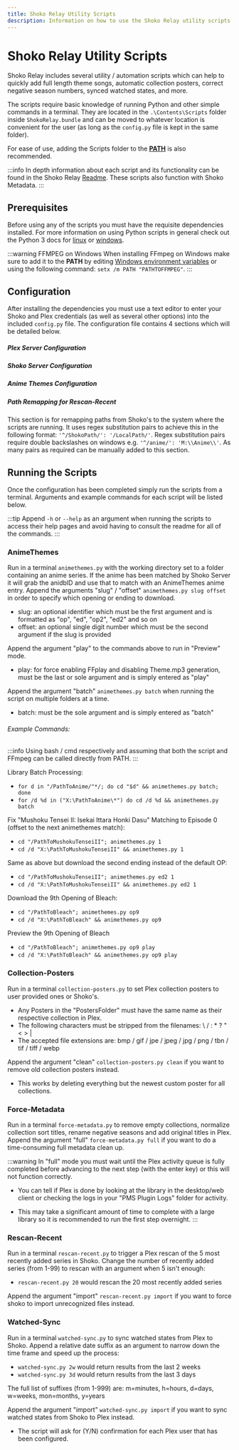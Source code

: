 ```yaml
---
title: Shoko Relay Utility Scripts
description: Information on how to use the Shoko Relay utility scripts.
---
```


<script setup>
const preColumns = [
  { name: 'Dependency', header: 'Dependency' },
  { name: 'AnimeThemes', header: 'Anime Themes' },
  { name: 'CollectionPosters', header: 'Collection Posters' },
  { name: 'ForceMetadata', header: 'Force Metadata' },
  { name: 'RescanRecent', header: 'Rescan Recent' },
  { name: 'WatchedSync', header: 'Watched Sync' }
];

const preTableData = [
  {
    Dependency: '[Python 3](https://www.python.org/downloads/)',
    AnimeThemes: '✔️',
    CollectionPosters: '✔️',
    ForceMetadata: '✔️',
    RescanRecent: '✔️',
    WatchedSync: '✔️'
  },
  {
    Dependency: '[PlexAPI](https://pypi.org/project/PlexAPI/)',
    AnimeThemes: '❌',
    CollectionPosters: '✔️',
    ForceMetadata: '✔️',
    RescanRecent: '❌',
    WatchedSync: '✔️'
  },
  {
    Dependency: '[Requests](https://pypi.org/project/requests/)',
    AnimeThemes: '✔️',
    CollectionPosters: '✔️',
    ForceMetadata: '❌',
    RescanRecent: '✔️',
    WatchedSync: '✔️'
  },
  {
    Dependency: '[FFmpeg](https://ffmpeg.org/download.html)',
    AnimeThemes: '✔️',
    CollectionPosters: '❌',
    ForceMetadata: '❌',
    RescanRecent: '❌',
    WatchedSync: '❌'
  }
];

const plexConfigColumns = [
  { name: 'Option', header: 'Option' },
  { name: 'Description', header: 'Description' },
];

const plexConfigTableData = [
  {
    Option: 'Username',
    Description: 'The username for the **admin account** of your Plex server.',
  },
  {
    Option: 'Password',
    Description: 'The password for the **admin account** of your Plex server. Skip this setting if two-factor authentication is in use.',
  },
  {
    Option: 'ServerName',
    Description: 'The name of your Plex server.',
  },
  {
    Option: 'LibraryNames',
    Description: `The names of any libraries which you want the scripts to interact with. **Must be formatted as a Python list** e.g. \`'LibraryNames': ['Anime Shows', 'Anime Movies'],\``,
  },
];

const shokoConfigColumns = [
  { name: 'Option', header: 'Option', width: '9em' },
  { name: 'Description', header: 'Description' }
];

const shokoConfigTableData = [
  {
    Option: 'Hostname',
    Description: 'The IP address for the computer where Shoko Server is located.'
  },
  {
    Option: 'Port',
    Description: 'The port Shoko Server uses, by default its **8111**'
  },
  {
    Option: 'Username',
    Description: 'The username for the **local account** you created during the **First Run** setup in Shoko Server.'
  },
  {
    Option: 'Password',
    Description: 'The password for the **local account** you created during the **First Run** setup in Shoko Server.'
  }
];

const animeThemesConfigColumns = [
  { name: 'Option', header: 'Option', width: '9em' },
  { name: 'Description', header: 'Description' }
];

const animeThemesConfigTableData = [
  {
    Option: 'FFplay_Enabled',
    Description: 'Whether the AnimeThemes script will playback the song after downloading or not.'
  },
  {
    Option: 'FFplay_Volume',
    Description: 'The volume of the audio playback if it is enabled.'
  },
  {
    Option: 'BatchOverwrite',
    Description: 'Whether the batch argument will overwrite **Theme.mp3** files or not.'
  }
];

</script>

# Shoko Relay Utility Scripts

Shoko Relay includes several utility / automation scripts which can help to quickly add full length theme songs,
automatic collection posters, correct negative season numbers, synced watched states, and more.

The scripts require basic knowledge of running Python and other simple commands in a terminal. They are located in the
`.\Contents\Scripts` folder inside `ShokoRelay.bundle` and can be moved to whatever location is convenient for the
user (as long as the `config.py` file is kept in the same folder).

For ease of use, adding the Scripts folder to the **[PATH](https://en.wikipedia.org/wiki/PATH_(variable))** is also
recommended.

:::info
In depth information about each script and its functionality can be found in the Shoko
Relay [Readme](https://github.com/natyusha/ShokoRelay.bundle?tab=readme-ov-file#scripts). These scripts also function
with Shoko Metadata.
:::

## Prerequisites

Before using any of the scripts you must have the requisite dependencies installed. For more information on using Python
scripts in general check out the Python 3 docs for [linux](https://docs.python.org/3/using/unix.html#on-linux)
or [windows](https://docs.python.org/3/using/windows.html).

<EasyTable :columns="preColumns" :data="preTableData" />

:::warning FFMPEG on Windows
When installing FFmpeg on Windows make sure to add it to the **PATH** by
editing [Windows environment variables](https://phoenixnap.com/kb/ffmpeg-windows#ftoc-heading-4) or using the following
command: `setx /m PATH "PATHTOFFMPEG"`.
:::

## Configuration

After installing the dependencies you must use a text editor to enter your Shoko and Plex credentials (as well as
several other options) into the included `config.py` file. The configuration file contains 4 sections which will be
detailed below.

##### Plex Server Configuration

<EasyTable :columns="plexConfigColumns" :data="plexConfigTableData" />

##### Shoko Server Configuration

<EasyTable :columns="shokoConfigColumns" :data="shokoConfigTableData" />

##### Anime Themes Configuration

<EasyTable :columns="animeThemesConfigColumns" :data="animeThemesConfigTableData" />

##### Path Remapping for Rescan-Recent

This section is for remapping paths from Shoko's to the system where the scripts are running. It uses regex substitution
pairs to achieve this in the following format: `'^/ShokoPath/': '/LocalPath/'`. Regex substitution pairs require double
backslashes on windows e.g. `'^/anime/': 'M:\\Anime\\'`. As many pairs as required can be manually added to this
section.

## Running the Scripts

Once the configuration has been completed simply run the scripts from a terminal. Arguments and example commands for
each script will be listed below.

:::tip
Append `-h` or `--help` as an argument when running the scripts to access their help pages and avoid having to consult
the readme for all of the commands.
:::

### AnimeThemes

Run in a terminal `animethemes.py` with the working directory set to a folder containing an anime series. If the anime
has been matched by Shoko Server it will grab the anidbID and use that to match with an AnimeThemes anime entry.
Append the arguments "slug" / "offset" `animethemes.py slug offset` in order to specify which opening or ending to
download.

- slug: an optional identifier which must be the first argument and is formatted as "op", "ed", "op2", "ed2" and so on
- offset: an optional single digit number which must be the second argument if the slug is provided

Append the argument "play" to the commands above to run in "Preview" mode.

- play: for force enabling FFplay and disabling Theme.mp3 generation, must be the last or sole argument and is simply
  entered as "play"

Append the argument "batch" `animethemes.py batch` when running the script on multiple folders at a time.

- batch: must be the sole argument and is simply entered as "batch"

###### Example Commands:

:::info
Using bash / cmd respectively and assuming that both the script and FFmpeg can be called directly from PATH.
:::

Library Batch Processing:

- `for d in "/PathToAnime/"*/; do cd "$d" && animethemes.py batch; done`
- `for /d %d in ("X:\PathToAnime\*") do cd /d %d && animethemes.py batch`

Fix "Mushoku Tensei II: Isekai Ittara Honki Dasu" Matching to Episode 0 (offset to the next animethemes match):

- `cd "/PathToMushokuTenseiII"; animethemes.py 1`
- `cd /d "X:\PathToMushokuTenseiII" && animethemes.py 1`

Same as above but download the second ending instead of the default OP:

- `cd "/PathToMushokuTenseiII"; animethemes.py ed2 1`
- `cd /d "X:\PathToMushokuTenseiII" && animethemes.py ed2 1`

Download the 9th Opening of Bleach:

- `cd "/PathToBleach"; animethemes.py op9`
- `cd /d "X:\PathToBleach" && animethemes.py op9`

Preview the 9th Opening of Bleach

- `cd "/PathToBleach"; animethemes.py op9 play`
- `cd /d "X:\PathToBleach" && animethemes.py op9 play`

### Collection-Posters

Run in a terminal `collection-posters.py` to set Plex collection posters to user provided ones or Shoko's.

- Any Posters in the "PostersFolder" must have the same name as their respective collection in Plex.
- The following characters must be stripped from the filenames: \ / : * ? " < > |
- The accepted file extensions are: bmp / gif / jpe / jpeg / jpg / png / tbn / tif / tiff / webp

Append the argument "clean" `collection-posters.py clean` if you want to remove old collection posters instead.

- This works by deleting everything but the newest custom poster for all collections.

### Force-Metadata

Run in a terminal `force-metadata.py` to remove empty collections, normalize collection sort titles, rename negative
seasons and add original titles in Plex. Append the argument "full" `force-metadata.py full` if you want to do a
time-consuming full metadata clean up.

:::warning
In "full" mode you must wait until the Plex activity queue is fully completed before advancing to the next step (with
the enter key) or this will not function correctly.

- You can tell if Plex is done by looking at the library in the desktop/web client or checking the logs in your "PMS
  Plugin Logs" folder for activity.

- This may take a significant amount of time to complete with a large library so it is recommended to run the first step
  overnight.
:::

### Rescan-Recent

Run in a terminal `rescan-recent.py` to trigger a Plex rescan of the 5 most recently added series in Shoko. Change the
number of recently added series (from 1-99) to rescan with an argument when 5 isn't enough:

- `rescan-recent.py 20` would rescan the 20 most recently added series

Append the argument "import" `rescan-recent.py import` if you want to force shoko to import unrecognized files instead.

### Watched-Sync

Run in a terminal `watched-sync.py` to sync watched states from Plex to Shoko. Append a relative date suffix as an
argument to narrow down the time frame and speed up the process:

- `watched-sync.py 2w` would return results from the last 2 weeks
- `watched-sync.py 3d` would return results from the last 3 days

The full list of suffixes (from 1-999) are: m=minutes, h=hours, d=days, w=weeks, mon=months, y=years

Append the argument "import" `watched-sync.py import` if you want to sync watched states from Shoko to Plex instead.

- The script will ask for (Y/N) confirmation for each Plex user that has been configured.
